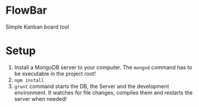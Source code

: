 FlowBar
======

Simple Kanban board tool


Setup
=====
1. Install a MongoDB server to your computer. The `mongod` command has to be executable in the project root!
2. `npm install`
3. `grunt` command starts the DB, the Server and the development environment. It watches for file changes, compiles them and restarts the server when needed!  


